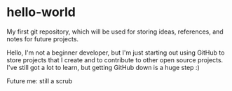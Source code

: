# hello-world
My first git repository, which will be used for storing ideas, references, and notes for future projects.

Hello, I'm not a beginner developer, but I'm just starting out using GitHub to store projects that I create and to contribute to other open source projects. I've still got a lot to learn, but getting GitHub down is a huge step :)

Future me: still a scrub
